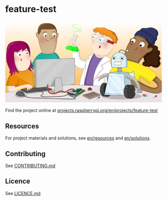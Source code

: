 # feature-test

![feature-test](banner.png)

Find the project online at [projects.raspberrypi.org/en/projects/feature-test](https://projects.raspberrypi.org/en/projects/feature-test)

## Resources
For project materials and solutions, see [en/resources](https://github.com/raspberrypilearning/feature-test/tree/master/en/resources) and [en/solutions](https://github.com/raspberrypilearning/feature-test/tree/master/en/solutions).

## Contributing
See [CONTRIBUTING.md](CONTRIBUTING.md)

## Licence
 See [LICENCE.md](LICENCE.md)